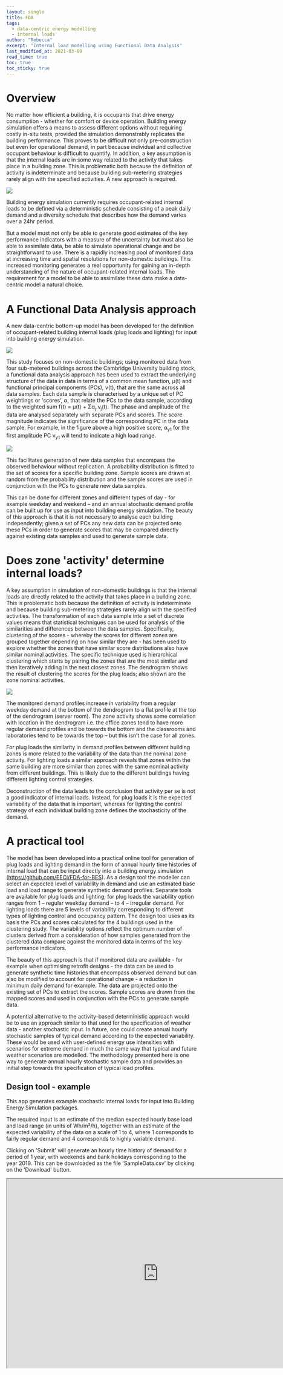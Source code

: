 ```yaml
---
layout: single
title: FDA
tags:
  - data-centric energy modelling
  - internal loads
author: "Rebecca"
excerpt: "Internal load modelling using Functional Data Analysis"
last_modified_at: 2021-03-09
read_time: true
toc: true
toc_sticky: true
---
```


# Overview

No matter how efficient a building, it is occupants that drive energy consumption - whether for comfort or device operation. Building energy simulation offers a means to assess different options without requiring costly in-situ tests, provided the simulation demonstrably replicates the building performance.  This proves to be difficult not only pre-construction but even for operational demand, in part because individual and collective occupant behaviour is difficult to quantify. In addition, a key assumption is that the internal loads are in some way related to the activity that takes place in a building zone. This is problematic both because the definition of activity is indeterminate and because building sub-metering strategies rarely align with the specified activities.  A new approach is required.

<div id="wrapper">
  <div id="sticky">
    <img src="/home/Images/stoch/CompEngSgCaChUS_2.png">
    </div>

Building energy simulation currently requires occupant-related internal loads to be defined via a deterministic schedule consisting of a peak daily demand and a diversity schedule that describes how the demand varies over a 24hr period. 
</div>


But a model must not only be able to generate good estimates of the key performance indicators with a measure of the uncertainty but must also be able to assimilate data, be able to simulate operational change and be straightforward to use. There is a rapidly increasing pool of monitored data at increasing time and spatial resolutions for non-domestic buildings. This increased monitoring generates a real opportunity for gaining an in-depth understanding of the nature of occupant-related internal loads.  The requirement for a model to be able to assimilate these data make a data-centric model a natural choice.  

# A Functional Data Analysis approach
A new data-centric bottom-up model has been developed for the definition of occupant-related building internal loads (plug loads and lighting) for input into building energy simulation. 

<div id="wrapper">
  <div id="sticky">
    <img src="/home/Images/stoch/ScorePlots_2.png">
    </div>
  
This study focuses on non-domestic buildings; using monitored data from four sub-metered buildings across the Cambridge University building stock, a functional data analysis approach has been used to extract the underlying structure of the data in data in terms of a common mean function, μ(t) and functional principal components (PCs), ν(t), that are the same across all data samples. Each data sample is characterised by a unique set of PC weightings or 'scores’, α, that relate the PCs to the data sample, according to the weighted sum f(t) = μ(t) + Σα<sub>j</sub>.ν<sub>j</sub>(t).  The phase and amplitude of the data are analysed separately with separate PCs and scores. The score magnitude indicates the significance of the corresponding PC in the data sample. For example, in the figure above a high positive score, α<sub>y1</sub> for the first amplitude PC ν<sub>y1</sub> will tend to indicate a high load range. 
</div>

<div id="wrapper">
  <div id="sticky">
    <img src="/home/Images/stoch/NewSamples_2.png">
    </div>
  
This facilitates generation of new data samples that encompass the observed behaviour without replication. A probability distribution is fitted to the set of scores for a specific building zone.  Sample scores are drawn at random from the probability distribution and the sample scores are used in conjunction with the PCs to generate new data samples. 
</div>  
  
This can be done for different zones and different types of day - for example weekday and weekend – and an annual stochastic demand profile can be built up for use as input into building energy simulation. The beauty of this approach is that it is not necessary to analyse each building independently; given a set of PCs any new data can be projected onto these PCs in order to generate scores that may be compared directly against existing data samples and used to generate sample data. 

# Does zone 'activity' determine internal loads?

A key assumption in simulation of non-domestic buildings is that the internal loads are directly related to the activity that takes place in a building zone. This is problematic both because the definition of activity is indeterminate and because building sub-metering strategies rarely align with the specified activities. The transformation of each data sample into a set of discrete values means that statistical techniques can be used for analysis of the similarities and differences between the data samples. Specifically, clustering of the scores - whereby the scores for different zones are grouped together depending on how similar they are - has been used to explore whether the zones that have similar score distributions also have similar nominal activities. The specific technique used is hierarchical clustering which starts by pairing the zones that are the most similar and then iteratively adding in the next closest zones. The dendrogram shows the result of clustering the scores for the plug loads; also shown are the zone nominal activities.

<div id="wrapper">
  <div id="sticky">
    <img src="/home/Images/stoch/Dendrogram_Anon_Label_Plots_Monitored__jet_v2.svg">
    </div>

The monitored demand profiles increase in variability from a regular weekday demand at the bottom of the dendrogram to a flat profile at the top of the dendrogram (server room). The zone activity shows some correlation with location in the dendrogram i.e. the office zones tend to have more regular demand profiles and be towards the bottom and the classrooms and laboratories tend to be towards the top – but this isn’t the case for all zones.
</div> 

  For plug loads the similarity in demand profiles between different building zones is more related to the variability of the data than the nominal zone activity. For lighting loads a similar approach reveals that zones within the same building are more similar than zones with the same nominal activity from different buildings.  This is likely due to the different buildings having different lighting control strategies.

Deconstruction of the data leads to the conclusion that activity per se is not a good indicator of internal loads. Instead, for plug loads it is the expected variability of the data that is important, whereas for lighting the control strategy of each individual building zone defines the stochasticity of the demand.  

# A practical tool

The model has been developed into a practical online tool for generation of plug loads and lighting demand in the form of annual hourly time histories of internal load that can be input directly into a building energy simulation (https://github.com/EECi/FDA-for-BES). As a design tool the modeller can select an expected level of variability in demand and use an estimated base load and load range to generate synthetic demand profiles.  Separate tools are available for plug loads and lighting; for plug loads the variability option ranges from 1 – regular weekday demand – to 4 – irregular demand.  For lighting loads there are 5 levels of variability corresponding to different types of lighting control and occupancy pattern.  The design tool uses as its basis the PCs and scores calculated for the 4 buildings used in the clustering study.  The variability options reflect the optimum number of clusters derived from a consideration of how samples generated from the clustered data compare against the monitored data in terms of the key performance indicators.  

The beauty of this approach is that if monitored data are available - for example when optimising retrofit designs - the data can be used to generate synthetic time histories that encompass observed demand but can also be modified to account for operational change - a reduction in minimum daily demand for example.  The data are projected onto the existing set of PCs to extract the scores.  Sample scores are drawn from the mapped scores and used in conjunction with the PCs to generate sample data.

A potential alternative to the activity-based deterministic approach would be to use an approach similar to that used for the specification of weather data - another stochastic input.  In future, one could create annual hourly stochastic samples of typical demand according to the expected variability.  These would be used with user-defined energy use intensities with scenarios for extreme demand in much the same way that typical and future weather scenarios are modelled.  The methodology presented here is one way to generate annual hourly stochastic sample data and provides an initial step towards the specification of typical load profiles.

## Design tool - example

This app generates example stochastic internal loads for input into Building Energy Simulation packages.

The required input is an estimate of the median expected hourly base load and load range (in units of Wh/m²/h), together with an estimate of the expected variability of the data on a scale of 1 to 4, where 1 corresponds to fairly regular demand and 4 corresponds to highly variable demand.

Clicking on 'Submit' will generate an hourly time history of demand for a period of 1 year, with weekends and bank holidays corresponding to the year 2019. This can be downloaded as the file 'SampleData.csv' by clicking on the 'Download' button.


 <iframe src="https://rmw61.pythonanywhere.com/" title="FDA design tool" width="800" height="500"> 
  
